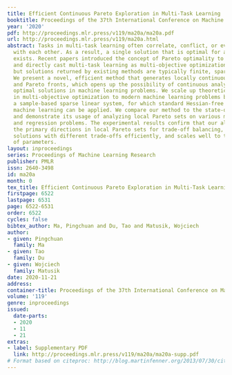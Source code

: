 ```yaml
---
title: Efficient Continuous Pareto Exploration in Multi-Task Learning
booktitle: Proceedings of the 37th International Conference on Machine Learning
year: '2020'
pdf: http://proceedings.mlr.press/v119/ma20a/ma20a.pdf
url: http://proceedings.mlr.press/v119/ma20a.html
abstract: Tasks in multi-task learning often correlate, conflict, or even compete
  with each other. As a result, a single solution that is optimal for all tasks rarely
  exists. Recent papers introduced the concept of Pareto optimality to this field
  and directly cast multi-task learning as multi-objective optimization problems,
  but solutions returned by existing methods are typically finite, sparse, and discrete.
  We present a novel, efficient method that generates locally continuous Pareto sets
  and Pareto fronts, which opens up the possibility of continuous analysis of Pareto
  optimal solutions in machine learning problems. We scale up theoretical results
  in multi-objective optimization to modern machine learning problems by proposing
  a sample-based sparse linear system, for which standard Hessian-free solvers in
  machine learning can be applied. We compare our method to the state-of-the-art algorithms
  and demonstrate its usage of analyzing local Pareto sets on various multi-task classification
  and regression problems. The experimental results confirm that our algorithm reveals
  the primary directions in local Pareto sets for trade-off balancing, finds more
  solutions with different trade-offs efficiently, and scales well to tasks with millions
  of parameters.
layout: inproceedings
series: Proceedings of Machine Learning Research
publisher: PMLR
issn: 2640-3498
id: ma20a
month: 0
tex_title: Efficient Continuous Pareto Exploration in Multi-Task Learning
firstpage: 6522
lastpage: 6531
page: 6522-6531
order: 6522
cycles: false
bibtex_author: Ma, Pingchuan and Du, Tao and Matusik, Wojciech
author:
- given: Pingchuan
  family: Ma
- given: Tao
  family: Du
- given: Wojciech
  family: Matusik
date: 2020-11-21
address: 
container-title: Proceedings of the 37th International Conference on Machine Learning
volume: '119'
genre: inproceedings
issued:
  date-parts:
  - 2020
  - 11
  - 21
extras:
- label: Supplementary PDF
  link: http://proceedings.mlr.press/v119/ma20a/ma20a-supp.pdf
# Format based on citeproc: http://blog.martinfenner.org/2013/07/30/citeproc-yaml-for-bibliographies/
---
```

